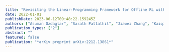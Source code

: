 ```yaml
---
title: "Revisiting the Linear-Programming Framework for Offline RL with General Function Approximation"
date: 2022-01-01
publishDate: 2023-06-12T09:48:22.159245Z
authors: ["Asuman Ozdaglar", "Sarath Pattathil", "Jiawei Zhang", "Kaiqing Zhang"]
publication_types: ["2"]
abstract: ""
featured: false
publication: "*arXiv preprint arXiv:2212.13861*"
---
```


